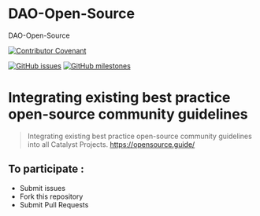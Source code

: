 # DAO-Open-Source
DAO-Open-Source

[![Contributor Covenant](https://img.shields.io/badge/Contributor%20Covenant-v2.0%20adopted-ff69b4.svg)](CODE_OF_CONDUCT.md)

[![GitHub issues](https://img.shields.io/github/issues/Quality-Assurance-DAO/F5-Developer-ecosystem-Proposal?style=flat-square)](https://github.com/Quality-Assurance-DAO/DAO-Open-Source/issues)
[![GitHub milestones](https://img.shields.io/github/milestones/open/Quality-Assurance-DAO/F5-Developer-ecosystem-Proposal?style=flat-square)](https://github.com/Quality-Assurance-DAO/DAO-Open-Source/milestones)

# Integrating existing best practice open-source community guidelines

> Integrating existing best practice open-source community guidelines into all Catalyst Projects. https://opensource.guide/

## To participate :

* Submit issues
* Fork this repository
* Submit Pull Requests
